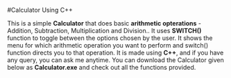 #Calculator Using C++

 This is a simple **Calculator** that does basic **arithmetic opterations** - Addition, Subtraction, Multiplication and Division..
 It uses **SWITCH()** function to toggle between the options chosen by the user.
 It shows the menu for which arithmetic operation you want to perform and switch() function directs you to that operation.
 It is made using **C++**, and if you have any query, you can ask me anytime.
 You can download the Calculator given below as **Calculator.exe** and check out all the functions provided.

